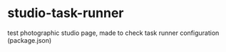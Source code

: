# studio-task-runner
test photographic studio page, made to check task runner configuration (package.json)

